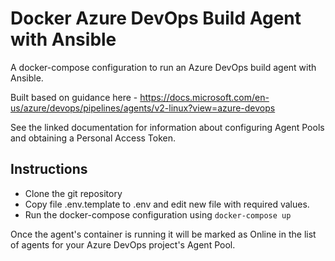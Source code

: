 # Docker Azure DevOps Build Agent with Ansible
A docker-compose configuration to run an Azure DevOps build agent with Ansible.

Built based on guidance here - https://docs.microsoft.com/en-us/azure/devops/pipelines/agents/v2-linux?view=azure-devops

See the linked documentation for information about configuring Agent Pools and obtaining a Personal Access Token.

## Instructions

* Clone the git repository
* Copy file .env.template to .env and edit new file with required values.
* Run the docker-compose configuration using `docker-compose up`

Once the agent's container is running it will be marked as Online in the list of
agents for your Azure DevOps project's Agent Pool.